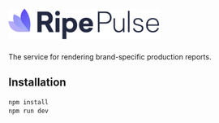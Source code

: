 <h1><a href="http://papyrus.platforme.com"><img src="assets/logo.svg" alt="EPIR Papyrus" height="60" style="height: 60px;"></a></h1>

The service for rendering brand-specific production reports.

## Installation

```bash
npm install
npm run dev
```
